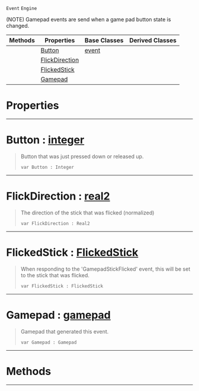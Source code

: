  `Event` `Engine`



(NOTE) Gamepad events are send when a game pad button state is changed.

|Methods|Properties|Base Classes|Derived Classes|
|---|---|---|---|
| |[ Button](https://plasmaengine.github.io/PlasmaDocs/Plasma1/C++/code_reference/class_reference/gamepadevent.markdown#button-plasma-engine-docum)|[event](https://plasmaengine.github.io/PlasmaDocs/Plasma1/C++/code_reference/class_reference/event.markdown)| |
| |[ FlickDirection](https://plasmaengine.github.io/PlasmaDocs/Plasma1/C++/code_reference/class_reference/gamepadevent.markdown#flickdirection-plasma-engi)| | |
| |[ FlickedStick](https://plasmaengine.github.io/PlasmaDocs/Plasma1/C++/code_reference/class_reference/gamepadevent.markdown#flickedstick-plasma-engine)| | |
| |[ Gamepad](https://plasmaengine.github.io/PlasmaDocs/Plasma1/C++/code_reference/class_reference/gamepadevent.markdown#gamepad-plasma-engine-docu)| | |


 #  Properties


---  
 #  Button : [integer](https://plasmaengine.github.io/PlasmaDocs/Plasma1/C++/code_reference/lightning_base_types/integer.markdown)

> Button that was just pressed down or released up.
> ``` lang=cpp, name=Lightning
> var Button : Integer


---  
 #  FlickDirection : [real2](https://plasmaengine.github.io/PlasmaDocs/Plasma1/C++/code_reference/lightning_base_types/real2.markdown)

> The direction of the stick that was flicked (normalized)
> ``` lang=cpp, name=Lightning
> var FlickDirection : Real2


---  
 #  FlickedStick : [FlickedStick](https://plasmaengine.github.io/PlasmaDocs/Plasma1/C++/code_reference/enum_reference.markdown#flickedstick)

> When responding to the 'GamepadStickFlicked' event, this will be set to the stick that was flicked.
> ``` lang=cpp, name=Lightning
> var FlickedStick : FlickedStick


---  
 #  Gamepad : [gamepad](https://plasmaengine.github.io/PlasmaDocs/Plasma1/C++/code_reference/class_reference/gamepad.markdown)

> Gamepad that generated this event.
> ``` lang=cpp, name=Lightning
> var Gamepad : Gamepad


---  
 #  Methods


---  
 

 